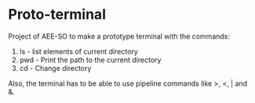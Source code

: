 # Proto-terminal

Project of AEE-SO to make a prototype terminal with the commands:  

1. ls - list elements of current directory  
2. pwd - Print the path to the current directory  
3. cd - Change directory  

Also, the terminal has to be able to use pipeline commands like >, <, | and &.  